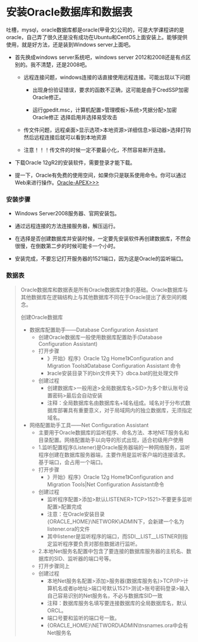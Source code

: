 # 安装Oracle数据库和数据表

吐槽，mysql，oracle数据库都是oracle\(甲骨文\)公司的，可是大学课程讲的是oracle，自己弄了很久还是没有成功在Ubuntu和CentOS上面安装上。能够提供使用，就是好方法，还是装到Windows server上面吧。

* 首先换成windows server系统吧，windows server 2012和2008还是有点区别的。我不清楚，还是2008吧。

  * 远程连接问题，windows连接的话直接使用远程连接。可能出现以下问题

    * 出现身份验证错误，要求的函数不正确，这可能是由于CredSSP加密Oracle修正。

    * 运行gpedit.msc，计算机配置&gt;管理模板&gt;系统&gt;凭据分配&gt;加密Oracle修正  选择启用并选择易受攻击

  * 传文件问题，远程桌面&gt;显示选项&gt;本地资源&gt;详细信息&gt;驱动器&gt;选择打钩  然后远程连接后就可以看到本地资源

  * 注意！！！传文件的时候一定不要最小化，不然容易断开连接。

* 下载Oracle 12gR2的安装软件，需要登录才能下载。

* 提一下，Oracle有免费的使用空间，如果你只是联系使用命令。你可以通过Web来进行操作。[Oracle-APEX&gt;&gt;&gt;](https://apex.oracle.com/en/learn/getting-started/)

### 安装步骤

* Windows Server2008服务器、官网安装包。

* 通过远程连接的方法连接服务器，解压运行。

* 在选择是否创建数据库并安装时候，一定要先安装软件再创建数据库，不然会很慢，在倒数第二步的时候可能卡一个小时。

* 安装完成，不要忘记打开服务器的1521端口，因为这是Oracle的监听端口。

### 数据表

> Oracle数据库和数据表是所有Oracle数据库对象的基础。Oracle数据库与其他数据库在逻辑结构上与其他数据库不同在于Oracle提出了表空间的概念。
>
> 创建Oracle数据库
>
> * 数据库配置助手——Database Configuration Assistant 
>   * 创建Oracle数据库一般使用数据库配置助手\(Database Configuration Assistant\)
>   * 打开步骤
>     * 》开始》程序》Oracle 12g Home1》Configuration and Migration Tools》Database Configuration Assistant 命令
>     * 》racle安装目录下的bin文件夹下》dbca.bat的批处理文件
>   * 创建过程
>     * 创建数据库&gt;一般用途&gt;全局数据库名&gt;SID&gt;为多个默认账号设置密码&gt;最后会自动安装
>     * 注释：全局数据库名由数据库名+域名组成。域名对于分布式数据库部署具有重要意义，对于局域网内的独立数据库，无须指定域名。
> * 网络配置助手工具——Net Configuration Assistant
>   * 主要用于Oracle数据库的监听程序、命名方法、本地NET服务名和目录配置。网络配置助手以向导的形式出现，适合初级用户使用
>   * 1.监听配置程序\(Listener\)是Oracle服务器端的一种网络服务，监听程序创建在数据库服务器端，主要作用是监听客户端的连接请求。基于端口，会占用一个端口。
>   * 打开步骤
>     * 》开始》程序》Oracle 12g Home1》Configuration and Migration Tools\|Net Configuration Assistant命令
>   * 创建过程
>     * 监听程序配置&gt;添加&gt;默认LISTENER&gt;TCP&gt;1521&gt;不要更多监听配置&gt;配置完成
>     * 注意：在Oracle安装目录{ORACLE\_HOME}\NETWORK\ADMIN下，会新建一个名为listener.ora的文件
>     * 其中listener是监听程序的端口，而SDI\_\_LIST\_\_LISTNER则指定监听程序要负责对那些数据进行监听。
>   * 2.本地Net服务名配置中包含了要连接的数据库服务器的主机名、数据库的SID、监听器的端口号等。
>   * 打开步骤同上
>   * 创建过程
>     * 本地Net服务名配置&gt;添加&gt;服务器\(数据库服务名\)&gt;TCP/IP&gt;计算机名或者ip地址&gt;端口号默认1521&gt;测试&gt;账号密码登录&gt;输入自己容易识别的Net服务名，不必与数据库SID一致
>     * 注释：数据库服务名填写要连接数据库的全局数据库名，默认ORCL。
>     * 端口号要和监听的端口号一致。
>     * {ORACLE\_HOME}\NETWORD\ADMIN\tnsnames.ora中会有Net服务名



